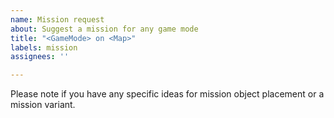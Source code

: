 ```yaml
---
name: Mission request
about: Suggest a mission for any game mode
title: "<GameMode> on <Map>"
labels: mission
assignees: ''

---
```


Please note if you have any specific ideas for mission object placement or a mission variant.
